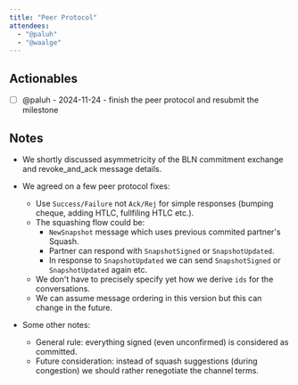 ```yaml
---
title: "Peer Protocol"
attendees:
  - "@paluh"
  - "@waalge"
---
```


## Actionables

- [ ] @paluh - 2024-11-24 - finish the peer protocol and resubmit the milestone

## Notes

- We shortly discussed asymmetricity of the BLN commitment exchange and
  revoke_and_ack message details.

- We agreed on a few peer protocol fixes:

  - Use `Success/Failure` not `Ack/Rej` for simple responses (bumping cheque,
    adding HTLC, fullfiling HTLC etc.).
  - The squashing flow could be:
    - `NewSnapshot` message which uses previous commited partner's Squash.
    - Partner can respond with `SnapshotSigned` or `SnapshotUpdated`.
    - In response to `SnapshotUpdated` we can send `SnapshotSigned` or
      `SnapshotUpdated` again etc.
  - We don't have to precisely specify yet how we derive `ids` for the
    conversations.
  - We can assume message ordering in this version but this can change in the
    future.

- Some other notes:
  - General rule: everything signed (even unconfirmed) is considered as
    committed.
  - Future consideration: instead of squash suggestions (during congestion) we
    should rather renegotiate the channel terms.

